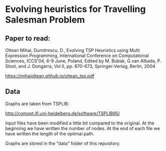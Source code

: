 # Evolving heuristics for Travelling Salesman Problem

## Paper to read:

Oltean Mihai, Dumitrescu, D., Evolving TSP Heuristics using Multi Expression Programming, International Conference on Computational Sciences, ICCS'04, 6-9 June, Poland, Edited by M. Bubak, G.van Albada, P. Sloot, and J. Dongarra, Vol II, pp. 670-673, Springer-Verlag, Berlin, 2004

https://mihaioltean.github.io/oltean_tsp.pdf

## Data

Graphs are taken from TSPLIB: 

http://comopt.ifi.uni-heidelberg.de/software/TSPLIB95/

Input files have been modified a little bit compared to the original.
At the beginning we have written the number of nodes.
At the end of each file we have written the length of the optimal path.

Graphs are stored in the "data" folder of this repository.
